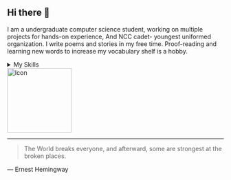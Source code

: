 ## Hi there 👋
I am a undergraduate computer science student, working on multiple projects for hands-on experience,
And NCC cadet- youngest uniformed organization.
I write poems and stories in my free time.
Proof-reading and learning new words to increase my vocabulary shelf is a hobby.

<details>
<summary>My Skills</summary>

| Rank | Skills                          |
|-----:|-------------------------------- |
|     1|      Excel                      |
|     2|      Project Management         |
|     3|      MongDB                     |
|     4|      Express.js                 |
|     5|      Backend Web development    |
|     6|      Communication Skills       |
</details>
<picture>
  <style>
  picture img {
    width: 150px;
    height: auto;
  }
</style>
  <source media="(prefers-color-scheme: dark)" srcset="https://i.pinimg.com/1200x/af/34/0f/af340f682940be93a688853d8d9b927f.jpg">
  <source media="(prefers-color-scheme: light)" srcset="https://i.pinimg.com/736x/02/90/dd/0290dd1bc62330d21a37170495344b80.jpg">
  <img alt="Icon" src="https://i.pinimg.com/1200x/af/34/0f/af340f682940be93a688853d8d9b927f.jpg">
</picture>

---
> The World breaks everyone, and afterward, some are strongest at the broken places.

— Ernest Hemingway
